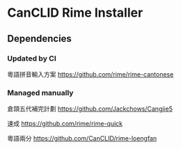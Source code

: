 # CanCLID Rime Installer

## Dependencies

### Updated by CI
粵語拼音輸入方案 https://github.com/rime/rime-cantonese

### Managed manually
倉頡五代補完計劃 https://github.com/Jackchows/Cangjie5

速成 https://github.com/rime/rime-quick

粵語兩分 https://github.com/CanCLID/rime-loengfan
